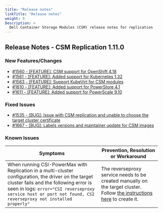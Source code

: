 ```yaml
---
title: "Release notes"
linkTitle: "Release notes"
weight: 9
Description: >
  Dell Container Storage Modules (CSM) release notes for replication
---
```

## Release Notes - CSM Replication 1.11.0




### New Features/Changes

- [#1560 - [FEATURE]: CSM support for OpenShift 4.18](https://github.com/dell/csm/issues/1560)
- [#1561 - [FEATURE]: Added support for Kubernetes 1.32 ](https://github.com/dell/csm/issues/1561)
- [#1563 - [FEATURE]: Support KubeVirt for CSM modules](https://github.com/dell/csm/issues/1563)
- [#1610 - [FEATURE]: Added support for PowerStore 4.1 ](https://github.com/dell/csm/issues/1610)
- [#1611 - [FEATURE]: Added support for PowerScale 9.10](https://github.com/dell/csm/issues/1611)

### Fixed Issues

- [#1535 - [BUG]: Issue with CSM replication and unable to choose the target cluster certificate](https://github.com/dell/csm/issues/1535)
- [#1667 - [BUG]: Labels versions and maintainer update for CSM images ](https://github.com/dell/csm/issues/1667)

### Known Issues
| Symptoms | Prevention, Resolution or Workaround |
| --- | --- | 
| When running CSI-PowerMax with Replication in a multi-cluster configuration, the driver on the target cluster fails and the following error is seen in logs: `error="CSI reverseproxy service host or port not found, CSI reverseproxy not installed properly"` | The reverseproxy service needs to be created manually on the target cluster. Follow [the instructions here](v2/deployment/csmoperator/modules/replication#configuration-steps) to create it.|

